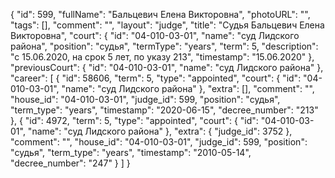 {
    "id": 599,
    "fullName": "Бальцевич Елена Викторовна",
    "photoURL": "",
    "tags": [],
    "comment": "",
    "layout": "judge",
    "title": "Судья Бальцевич Елена Викторовна",
    "court": {
        "id": "04-010-03-01",
        "name": "суд Лидского района",
        "position": "судья",
        "termType": "years",
        "term": 5,
        "description": "c 15.06.2020, на срок 5 лет, по указу 213",
        "timestamp": "15.06.2020"
    },
    "previousCourt": {
        "id": "04-010-03-01",
        "name": "суд Лидского района"
    },
    "career": [
        {
            "id": 58606,
            "term": 5,
            "type": "appointed",
            "court": {
                "id": "04-010-03-01",
                "name": "суд Лидского района"
            },
            "extra": [],
            "comment": "",
            "house_id": "04-010-03-01",
            "judge_id": 599,
            "position": "судья",
            "term_type": "years",
            "timestamp": "2020-06-15",
            "decree_number": "213"
        },
        {
            "id": 4972,
            "term": 5,
            "type": "appointed",
            "court": {
                "id": "04-010-03-01",
                "name": "суд Лидского района"
            },
            "extra": {
                "judge_id": 3752
            },
            "comment": "",
            "house_id": "04-010-03-01",
            "judge_id": 599,
            "position": "судья",
            "term_type": "years",
            "timestamp": "2010-05-14",
            "decree_number": "247"
        }
    ]
}